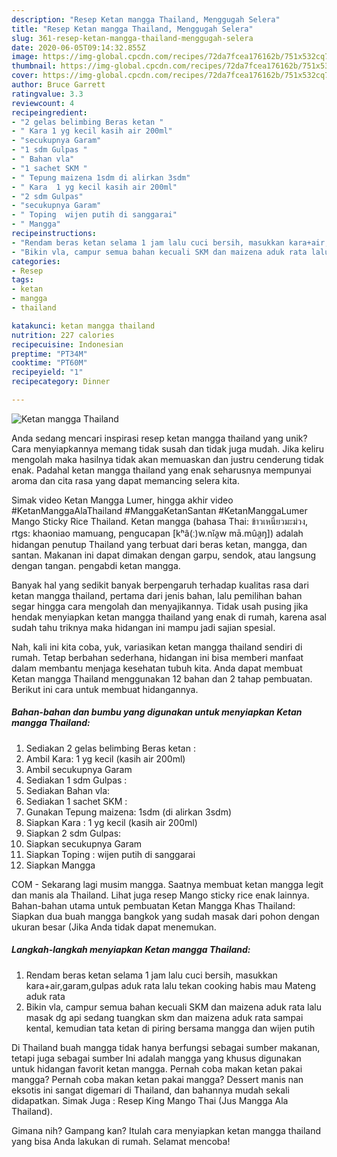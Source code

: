 ```yaml
---
description: "Resep Ketan mangga Thailand, Menggugah Selera"
title: "Resep Ketan mangga Thailand, Menggugah Selera"
slug: 361-resep-ketan-mangga-thailand-menggugah-selera
date: 2020-06-05T09:14:32.855Z
image: https://img-global.cpcdn.com/recipes/72da7fcea176162b/751x532cq70/ketan-mangga-thailand-foto-resep-utama.jpg
thumbnail: https://img-global.cpcdn.com/recipes/72da7fcea176162b/751x532cq70/ketan-mangga-thailand-foto-resep-utama.jpg
cover: https://img-global.cpcdn.com/recipes/72da7fcea176162b/751x532cq70/ketan-mangga-thailand-foto-resep-utama.jpg
author: Bruce Garrett
ratingvalue: 3.3
reviewcount: 4
recipeingredient:
- "2 gelas belimbing Beras ketan "
- " Kara 1 yg kecil kasih air 200ml"
- "secukupnya Garam"
- "1 sdm Gulpas "
- " Bahan vla"
- "1 sachet SKM "
- " Tepung maizena 1sdm di alirkan 3sdm"
- " Kara  1 yg kecil kasih air 200ml"
- "2 sdm Gulpas"
- "secukupnya Garam"
- " Toping  wijen putih di sanggarai"
- " Mangga"
recipeinstructions:
- "Rendam beras ketan selama 1 jam lalu cuci bersih, masukkan kara+air,garam,gulpas aduk rata lalu tekan cooking habis mau Mateng aduk rata"
- "Bikin vla, campur semua bahan kecuali SKM dan maizena aduk rata lalu masak dg api sedang tuangkan skm dan maizena aduk rata sampai kental, kemudian tata ketan di piring bersama mangga dan wijen putih"
categories:
- Resep
tags:
- ketan
- mangga
- thailand

katakunci: ketan mangga thailand 
nutrition: 227 calories
recipecuisine: Indonesian
preptime: "PT34M"
cooktime: "PT60M"
recipeyield: "1"
recipecategory: Dinner

---
```



![Ketan mangga Thailand](https://img-global.cpcdn.com/recipes/72da7fcea176162b/751x532cq70/ketan-mangga-thailand-foto-resep-utama.jpg)

Anda sedang mencari inspirasi resep ketan mangga thailand yang unik? Cara menyiapkannya memang tidak susah dan tidak juga mudah. Jika keliru mengolah maka hasilnya tidak akan memuaskan dan justru cenderung tidak enak. Padahal ketan mangga thailand yang enak seharusnya mempunyai aroma dan cita rasa yang dapat memancing selera kita.

Simak video Ketan Mangga Lumer, hingga akhir video #KetanManggaAlaThailand #ManggaKetanSantan #KetanManggaLumer Mango Sticky Rice Thailand. Ketan mangga (bahasa Thai: ข้าวเหนียวมะม่วง, rtgs: khaoniao mamuang, pengucapan [kʰâ(ː)w.nǐa̯w mā.mûa̯ŋ]) adalah hidangan penutup Thailand yang terbuat dari beras ketan, mangga, dan santan. Makanan ini dapat dimakan dengan garpu, sendok, atau langsung dengan tangan. pengabdi ketan mangga.

Banyak hal yang sedikit banyak berpengaruh terhadap kualitas rasa dari ketan mangga thailand, pertama dari jenis bahan, lalu pemilihan bahan segar hingga cara mengolah dan menyajikannya. Tidak usah pusing jika hendak menyiapkan ketan mangga thailand yang enak di rumah, karena asal sudah tahu triknya maka hidangan ini mampu jadi sajian spesial.


Nah, kali ini kita coba, yuk, variasikan ketan mangga thailand sendiri di rumah. Tetap berbahan sederhana, hidangan ini bisa memberi manfaat dalam membantu menjaga kesehatan tubuh kita. Anda dapat membuat Ketan mangga Thailand menggunakan 12 bahan dan 2 tahap pembuatan. Berikut ini cara untuk membuat hidangannya.

<!--inarticleads1-->

##### Bahan-bahan dan bumbu yang digunakan untuk menyiapkan Ketan mangga Thailand:

1. Sediakan 2 gelas belimbing Beras ketan :
1. Ambil  Kara: 1 yg kecil (kasih air 200ml)
1. Ambil secukupnya Garam
1. Sediakan 1 sdm Gulpas :
1. Sediakan  Bahan vla:
1. Sediakan 1 sachet SKM :
1. Gunakan  Tepung maizena: 1sdm (di alirkan 3sdm)
1. Siapkan  Kara : 1 yg kecil (kasih air 200ml)
1. Siapkan 2 sdm Gulpas:
1. Siapkan secukupnya Garam
1. Siapkan  Toping : wijen putih di sanggarai
1. Siapkan  Mangga


COM - Sekarang lagi musim mangga. Saatnya membuat ketan mangga legit dan manis ala Thailand. Lihat juga resep Mango sticky rice enak lainnya. Bahan-bahan utama untuk pembuatan Ketan Mangga Khas Thailand: Siapkan dua buah mangga bangkok yang sudah masak dari pohon dengan ukuran besar (Jika Anda tidak dapat menemukan. 

<!--inarticleads2-->

##### Langkah-langkah menyiapkan Ketan mangga Thailand:

1. Rendam beras ketan selama 1 jam lalu cuci bersih, masukkan kara+air,garam,gulpas aduk rata lalu tekan cooking habis mau Mateng aduk rata
1. Bikin vla, campur semua bahan kecuali SKM dan maizena aduk rata lalu masak dg api sedang tuangkan skm dan maizena aduk rata sampai kental, kemudian tata ketan di piring bersama mangga dan wijen putih


Di Thailand buah mangga tidak hanya berfungsi sebagai sumber makanan, tetapi juga sebagai sumber Ini adalah mangga yang khusus digunakan untuk hidangan favorit ketan mangga. Pernah coba makan ketan pakai mangga? Pernah coba makan ketan pakai mangga? Dessert manis nan eksotis ini sangat digemari di Thailand, dan bahannya mudah sekali didapatkan. Simak Juga : Resep King Mango Thai (Jus Mangga Ala Thailand). 

Gimana nih? Gampang kan? Itulah cara menyiapkan ketan mangga thailand yang bisa Anda lakukan di rumah. Selamat mencoba!
